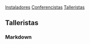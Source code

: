 
[Instaladores](./instaladores.md) [Conferencistas](./conferencistas.md) [Talleristas](talleristas.md)

## Talleristas

### Markdown
